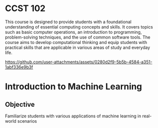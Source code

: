 # CCST 102
This course is designed to provide students with a foundational understanding of essential computing concepts and skills. It covers topics such as basic computer operations, an introduction to programming, problem-solving techniques, and the use of common software tools. The course aims to develop computational thinking and equip students with practical skills that are applicable in various areas of study and everyday life.

https://github.com/user-attachments/assets/0280d2f9-5b5b-4584-a351-1abf336e9b3f

# Introduction to Machine Learning
## Objective
Familiarize students with various applications of machine learning in real-world scenarios



